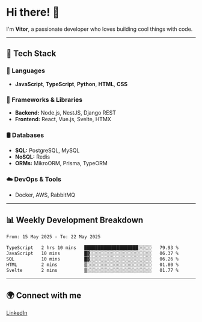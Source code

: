 
# Hi there! 👋

I'm **Vitor**, a passionate developer who loves building cool things with code.

---
## 🔧 Tech Stack

### 📌 Languages
- **JavaScript**, **TypeScript**, **Python**, **HTML**, **CSS**

### 🚀 Frameworks & Libraries
- **Backend:** Node.js, NestJS, Django REST
- **Frontend:** React, Vue.js, Svelte, HTMX

### 🛢️ Databases
- **SQL:** PostgreSQL, MySQL
- **NoSQL:** Redis
- **ORMs:** MikroORM, Prisma, TypeORM

### ☁️ DevOps & Tools
- Docker, AWS, RabbitMQ

---
## 📊 Weekly Development Breakdown

<!--START_SECTION:waka-->

```txt
From: 15 May 2025 - To: 22 May 2025

TypeScript   2 hrs 10 mins   ████████████████████░░░░░   79.93 %
JavaScript   10 mins         █▓░░░░░░░░░░░░░░░░░░░░░░░   06.37 %
SQL          10 mins         █▓░░░░░░░░░░░░░░░░░░░░░░░   06.26 %
HTML         2 mins          ▒░░░░░░░░░░░░░░░░░░░░░░░░   01.80 %
Svelte       2 mins          ▒░░░░░░░░░░░░░░░░░░░░░░░░   01.77 %
```

<!--END_SECTION:waka-->

---
## 🌍 Connect with me
[LinkedIn](https://www.linkedin.com/in/vitorlc)
